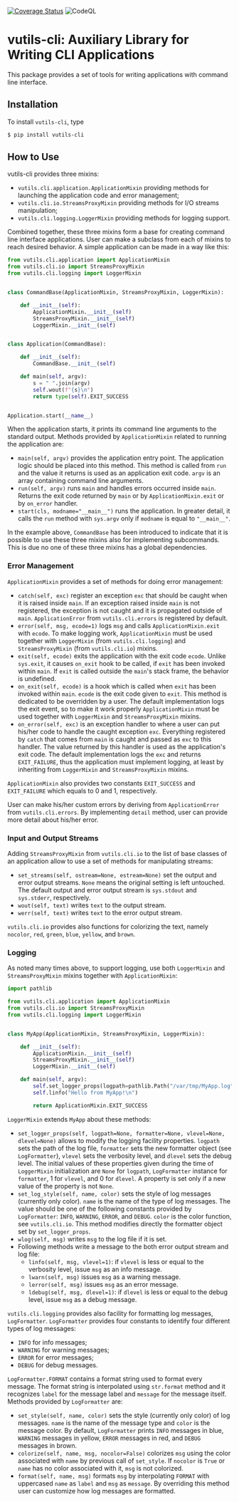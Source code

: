 [![Coverage Status](https://coveralls.io/repos/github/i386x/vutils-cli/badge.svg?branch=main)](https://coveralls.io/github/i386x/vutils-cli?branch=main)
![CodeQL](https://github.com/i386x/vutils-cli/actions/workflows/codeql.yml/badge.svg)

# vutils-cli: Auxiliary Library for Writing CLI Applications

This package provides a set of tools for writing applications with command line
interface.

## Installation

To install `vutils-cli`, type
```sh
$ pip install vutils-cli
```

## How to Use

vutils-cli provides three mixins:
* `vutils.cli.application.ApplicationMixin` providing methods for launching the
  application code and error management;
* `vutils.cli.io.StreamsProxyMixin` providing methods for I/O streams
  manipulation;
* `vutils.cli.logging.LoggerMixin` providing methods for logging support.

Combined together, these three mixins form a base for creating command line
interface applications. User can make a subclass from each of mixins to reach
desired behavior. A simple application can be made in a way like this:
```python
from vutils.cli.application import ApplicationMixin
from vutils.cli.io import StreamsProxyMixin
from vutils.cli.logging import LoggerMixin


class CommandBase(ApplicationMixin, StreamsProxyMixin, LoggerMixin):

    def __init__(self):
        ApplicationMixin.__init__(self)
        StreamsProxyMixin.__init__(self)
        LoggerMixin.__init__(self)


class Application(CommandBase):

    def __init__(self):
        CommandBase.__init__(self)

    def main(self, argv):
        s = " ".join(argv)
        self.wout(f"{s}\n")
        return type(self).EXIT_SUCCESS


Application.start(__name__)
```

When the application starts, it prints its command line arguments to the
standard output. Methods provided by `ApplicationMixin` related to running the
application are:
* `main(self, argv)` provides the application entry point. The application
  logic should be placed into this method. This method is called from `run` and
  the value it returns is used as an application exit code. `argv` is an array
  containing command line arguments.
* `run(self, argv)` runs `main` and handles errors occurred inside `main`.
  Returns the exit code returned by `main` or by `ApplicationMixin.exit` or by
  `on_error` handler.
* `start(cls, modname="__main__")` runs the application. In greater detail, it
  calls the `run` method with `sys.argv` only if `modname` is equal to
  `"__main__"`.

In the example above, `CommandBase` has been introduced to indicate that it is
possible to use these three mixins also for implementing subcommands. This is
due no one of these three mixins has a global dependencies.

### Error Management

`ApplicationMixin` provides a set of methods for doing error management:
* `catch(self, exc)` register an exception `exc` that should be caught when it
  is raised inside `main`. If an exception raised inside `main` is not
  registered, the exception is not caught and it is propagated outside of
  `main`. `ApplicationError` from `vutils.cli.errors` is registered by default.
* `error(self, msg, ecode=1)` logs `msg` and calls `ApplicationMixin.exit` with
  `ecode`. To make logging work, `ApplicationMixin` must be used together with
  `LoggerMixin` (from `vutils.cli.logging`) and `StreamsProxyMixin` (from
  `vutils.cli.io`) mixins.
* `exit(self, ecode)` exits the application with the exit code `ecode`. Unlike
  `sys.exit`, it causes `on_exit` hook to be called, if `exit` has been invoked
  within `main`. If `exit` is called outside the `main`'s stack frame, the
  behavior is undefined.
* `on_exit(self, ecode)` is a hook which is called when `exit` has been invoked
  within `main`. `ecode` is the exit code given to `exit`. This method is
  dedicated to be overridden by a user. The default implementation logs the
  exit event, so to make it work properly `ApplicationMixin` must be used
  together with `LoggerMixin` and `StreamsProxyMixin` mixins.
* `on_error(self, exc)` is an exception handler to where a user can put his/her
  code to handle the caught exception `exc`. Everything registered by `catch`
  that comes from `main` is caught and passed as `exc` to this handler. The
  value returned by this handler is used as the application's exit code. The
  default implementation logs the `exc` and returns `EXIT_FAILURE`, thus the
  application must implement logging, at least by inheriting from `LoggerMixin`
  and `StreamsProxyMixin` mixins.

`ApplicationMixin` also provides two constants `EXIT_SUCCESS` and
`EXIT_FAILURE` which equals to 0 and 1, respectively.

User can make his/her custom errors by deriving from `ApplicationError` from
`vutils.cli.errors`. By implementing `detail` method, user can provide more
detail about his/her error.

### Input and Output Streams

Adding `StreamsProxyMixin` from `vutils.cli.io` to the list of base classes of
an application allow to use a set of methods for manipulating streams:
* `set_streams(self, ostream=None, estream=None)` set the output and error
  output streams. `None` means the original setting is left untouched. The
  default output and error output stream is `sys.stdout` and `sys.stderr`,
  respectively.
* `wout(self, text)` writes `text` to the output stream.
* `werr(self, text)` writes `text` to the error output stream.

`vutils.cli.io` provides also functions for colorizing the text, namely
`nocolor`, `red`, `green`, `blue`, `yellow`, and `brown`.

### Logging

As noted many times above, to support logging, use both `LoggerMixin` and
`StreamsProxyMixin` mixins together with `ApplicationMixin`:
```python
import pathlib

from vutils.cli.application import ApplicationMixin
from vutils.cli.io import StreamsProxyMixin
from vutils.cli.logging import LoggerMixin


class MyApp(ApplicationMixin, StreamsProxyMixin, LoggerMixin):

    def __init__(self):
        ApplicationMixin.__init__(self)
        StreamsProxyMixin.__init__(self)
        LoggerMixin.__init__(self)

    def main(self, argv):
        self.set_logger_props(logpath=pathlib.Path("/var/tmp/MyApp.log"))
        self.linfo("Hello from MyApp!\n")

        return ApplicationMixin.EXIT_SUCCESS
```

`LoggerMixin` extends `MyApp` about these methods:
* `set_logger_props(self, logpath=None, formatter=None, vlevel=None, dlevel=None)`
  allows to modify the logging facility properties. `logpath` sets the path of
  the log file, `formatter` sets the new formatter object (see `LogFormatter`),
  `vlevel` sets the verbosity level, and `dlevel` sets the debug level. The
  initial values of these properties given during the time of `LoggerMixin`
  initialization are `None` for `logpath`, `LogFormatter` instance for
  `formatter`, 1 for `vlevel`, and 0 for `dlevel`. A property is set only if a
  new value of the property is not `None`.
* `set_log_style(self, name, color)` sets the style of log messages (currently
  only color). `name` is the name of the type of log messages. The value should
  be one of the following constants provided by `LogFormatter`: `INFO`,
  `WARNING`, `ERROR`, and `DEBUG`. `color` is the color function, see
  `vutils.cli.io`. This method modifies directly the formatter object set by
  `set_logger_props`.
* `wlog(self, msg)` writes `msg` to the log file if it is set.
* Following methods write a message to the both error output stream and log
  file:
  * `linfo(self, msg, vlevel=1)`: if `vlevel` is less or equal to the verbosity
    level, issue `msg` as an info message.
  * `lwarn(self, msg)` issues `msg` as a warning message.
  * `lerror(self, msg)` issues `msg` as an error message.
  * `ldebug(self, msg, dlevel=1)`: if `dlevel` is less or equal to the debug
    level, issue `msg` as a debug message.

`vutils.cli.logging` provides also facility for formatting log messages,
`LogFormatter`. `LogFormatter` provides four constants to identify four
different types of log messages:
* `INFO` for info messages;
* `WARNING` for warning messages;
* `ERROR` for error messages;
* `DEBUG` for debug messages.

`LogFormatter.FORMAT` contains a format string used to format every message.
The format string is interpolated using `str.format` method and it recognizes
`label` for the message label and `message` for the message itself. Methods
provided by `LogFormatter` are:
* `set_style(self, name, color)` sets the style (currently only color) of log
  messages. `name` is the name of the message type and `color` is the message
  color. By default, `LogFormatter` prints `INFO` messages in blue, `WARNING`
  messages in yellow, `ERROR` messages in red, and `DEBUG` messages in brown.
* `colorize(self, name, msg, nocolor=False)` colorizes `msg` using the color
  associated with `name` by previous call of `set_style`. If `nocolor` is
  `True` or `name` has no color associated with it, `msg` is not colorized.
* `format(self, name, msg)` formats `msg` by interpolating `FORMAT` with
  uppercased `name` as `label` and `msg` as `message`. By overriding this
  method user can customize how log messages are formatted.
